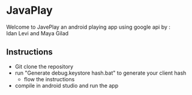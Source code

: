 # JavaPlay
Welcome to JavePlay an android playing app using google api by :  
Idan Levi and Maya Gilad

## Instructions
  - Git clone the repository
  - run "Generate debug.keystore hash.bat" to generate your client hash
    - flow the instructions
  - compile in android studio and run the app
